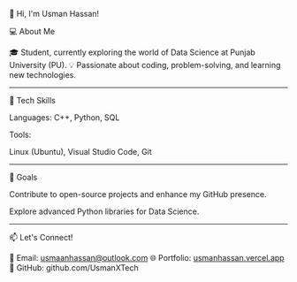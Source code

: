 
👋 Hi, I'm Usman Hassan!

💻 About Me

🎓 Student, currently exploring the world of Data Science at Punjab University (PU).
💡 Passionate about coding, problem-solving, and learning new technologies.


---

🚀 Tech Skills

Languages: C++, Python, SQL

Tools:

Linux (Ubuntu), Visual Studio Code, Git




---

🎯 Goals

Contribute to open-source projects and enhance my GitHub presence.

Explore advanced Python libraries for Data Science.

---

📫 Let's Connect!

📧 Email: usmaanhassan@outlook.com
🌐 Portfolio: [usmanhassan.vercel.app](usmanhassan.vercel.app)
🔗 GitHub: github.com/UsmanXTech
